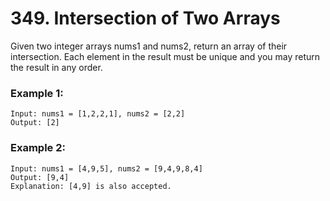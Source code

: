 # 349. Intersection of Two Arrays

Given two integer arrays nums1 and nums2, return an array of their 
intersection. Each element in the result must be unique and you may return the result in any order.

### Example 1:

```
Input: nums1 = [1,2,2,1], nums2 = [2,2]
Output: [2]
```

### Example 2:

```
Input: nums1 = [4,9,5], nums2 = [9,4,9,8,4]
Output: [9,4]
Explanation: [4,9] is also accepted.
```
